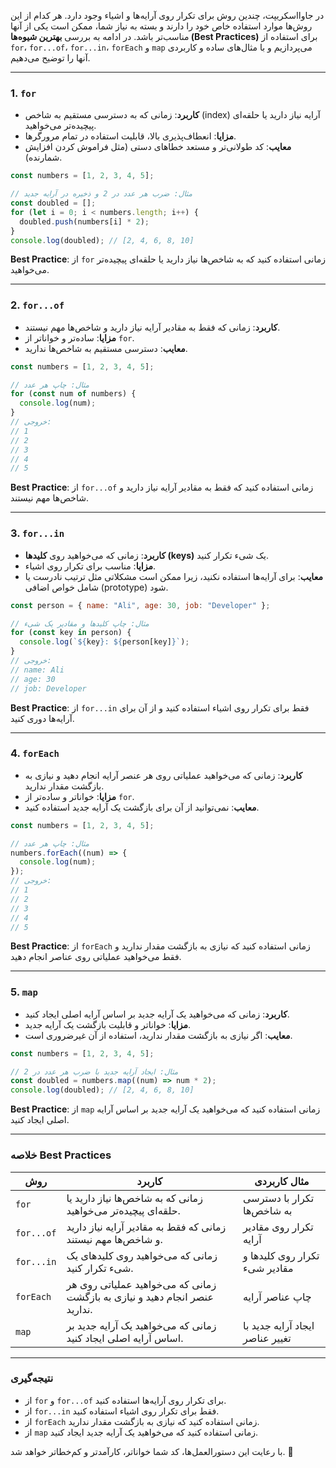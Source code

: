 در جاوااسکریپت، چندین روش برای تکرار روی آرایه‌ها و اشیاء وجود دارد. هر کدام از این روش‌ها موارد استفاده خاص خود را دارند و بسته به نیاز شما، ممکن است یکی از آنها مناسب‌تر باشد. در ادامه به بررسی **بهترین شیوه‌ها (Best Practices)** برای استفاده از `for`، `for...of`، `for...in`، `forEach` و `map` می‌پردازیم و با مثال‌های ساده و کاربردی آنها را توضیح می‌دهیم.

---

### 1. **`for`**
- **کاربرد**: زمانی که به دسترسی مستقیم به شاخص (index) آرایه نیاز دارید یا حلقه‌ای پیچیده‌تر می‌خواهید.
- **مزایا**: انعطاف‌پذیری بالا، قابلیت استفاده در تمام مرورگرها.
- **معایب**: کد طولانی‌تر و مستعد خطاهای دستی (مثل فراموش کردن افزایش شمارنده).

```javascript
const numbers = [1, 2, 3, 4, 5];

// مثال: ضرب هر عدد در 2 و ذخیره در آرایه جدید
const doubled = [];
for (let i = 0; i < numbers.length; i++) {
  doubled.push(numbers[i] * 2);
}
console.log(doubled); // [2, 4, 6, 8, 10]
```

**Best Practice**: 
از `for` زمانی استفاده کنید که به شاخص‌ها نیاز دارید یا حلقه‌ای پیچیده‌تر می‌خواهید.

---

### 2. **`for...of`**
- **کاربرد**: زمانی که فقط به مقادیر آرایه نیاز دارید و شاخص‌ها مهم نیستند.
- **مزایا**: ساده‌تر و خواناتر از `for`.
- **معایب**: دسترسی مستقیم به شاخص‌ها ندارید.

```javascript
const numbers = [1, 2, 3, 4, 5];

// مثال: چاپ هر عدد
for (const num of numbers) {
  console.log(num);
}
// خروجی:
// 1
// 2
// 3
// 4
// 5
```

**Best Practice**: از `for...of`
زمانی استفاده کنید که فقط به مقادیر آرایه نیاز دارید و شاخص‌ها
مهم نیستند.

---

### 3. **`for...in`**
- **کاربرد**: زمانی که می‌خواهید روی **کلیدها (keys)** یک شیء تکرار کنید.
- **مزایا**: مناسب برای تکرار روی اشیاء.
- **معایب**: برای آرایه‌ها استفاده نکنید، زیرا ممکن است مشکلاتی مثل ترتیب نادرست یا شامل خواص اضافی (prototype) شود.

```javascript
const person = { name: "Ali", age: 30, job: "Developer" };

// مثال: چاپ کلیدها و مقادیر یک شیء
for (const key in person) {
  console.log(`${key}: ${person[key]}`);
}
// خروجی:
// name: Ali
// age: 30
// job: Developer
```

**Best Practice**: 
از `for...in` فقط برای تکرار روی اشیاء استفاده کنید و از آن برای آرایه‌ها دوری کنید.

---

### 4. **`forEach`**
- **کاربرد**: زمانی که می‌خواهید عملیاتی روی هر عنصر آرایه انجام دهید و نیازی به بازگشت مقدار ندارید.
- **مزایا**: خواناتر و ساده‌تر از `for`.
- **معایب**: نمی‌توانید از آن برای بازگشت یک آرایه جدید استفاده کنید.

```javascript
const numbers = [1, 2, 3, 4, 5];

// مثال: چاپ هر عدد
numbers.forEach((num) => {
  console.log(num);
});
// خروجی:
// 1
// 2
// 3
// 4
// 5
```

**Best Practice**: از `forEach` زمانی استفاده کنید که نیازی به بازگشت مقدار ندارید و فقط می‌خواهید عملیاتی روی عناصر انجام دهید.

---

### 5. **`map`**
- **کاربرد**: زمانی که می‌خواهید یک آرایه جدید بر اساس آرایه اصلی ایجاد کنید.
- **مزایا**: خواناتر و قابلیت بازگشت یک آرایه جدید.
- **معایب**: اگر نیازی به بازگشت مقدار ندارید، استفاده از آن غیرضروری است.

```javascript
const numbers = [1, 2, 3, 4, 5];

// مثال: ایجاد آرایه جدید با ضرب هر عدد در 2
const doubled = numbers.map((num) => num * 2);
console.log(doubled); // [2, 4, 6, 8, 10]
```

**Best Practice**: از `map` زمانی استفاده کنید که می‌خواهید یک آرایه جدید بر اساس آرایه اصلی ایجاد کنید.

---

### **خلاصه Best Practices**

| روش        | کاربرد                                                                      | مثال کاربردی                    |
| ---------- | --------------------------------------------------------------------------- | ------------------------------- |
| `for`      | زمانی که به شاخص‌ها نیاز دارید یا حلقه‌ای پیچیده‌تر می‌خواهید.              | تکرار با دسترسی به شاخص‌ها      |
| `for...of` | زمانی که فقط به مقادیر آرایه نیاز دارید و شاخص‌ها مهم نیستند.               | تکرار روی مقادیر آرایه          |
| `for...in` | زمانی که می‌خواهید روی کلیدهای یک شیء تکرار کنید.                           | تکرار روی کلیدها و مقادیر شیء   |
| `forEach`  | زمانی که می‌خواهید عملیاتی روی هر عنصر انجام دهید و نیازی به بازگشت ندارید. | چاپ عناصر آرایه                 |
| `map`      | زمانی که می‌خواهید یک آرایه جدید بر اساس آرایه اصلی ایجاد کنید.             | ایجاد آرایه جدید با تغییر عناصر |

---

### **نتیجه‌گیری**
- از `for` و `for...of` برای تکرار روی آرایه‌ها استفاده کنید.
- از `for...in` فقط برای تکرار روی اشیاء استفاده کنید.
- از `forEach` زمانی استفاده کنید که نیازی به بازگشت مقدار ندارید.
- از `map` زمانی استفاده کنید که می‌خواهید یک آرایه جدید ایجاد کنید.

با رعایت این دستورالعمل‌ها، کد شما خواناتر، کارآمدتر و کم‌خطاتر خواهد شد. 🚀